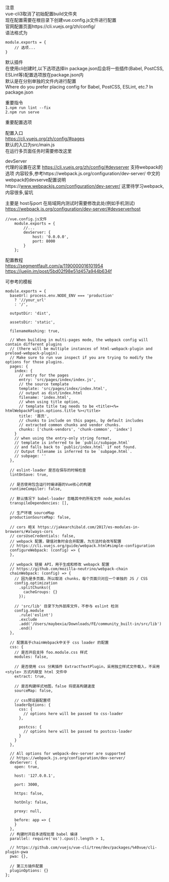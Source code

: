 注意  
vue-cli3取消了初始配置build文件夹  
现在配置需要在根目录下创建vue.config.js文件进行配置  
官网配置页面https://cli.vuejs.org/zh/config/  
语法格式为  
```
module.exports = {
    // 选项...
}
```
默认插件  
在使用cli创建时,以下选项选择In package.json后会将一些插件(Babel, PostCSS, ESLint等)配置选项放在package.json内  
默认是在分别单独的文件内进行配置  
Where do you prefer placing config for Babel, PostCSS, ESLint, etc.? In package.json  
  
  
  
重要指令  
`1.npm run lint --fix`  
`2.npm run serve`  
  
  
重要配置选项  
      
配置入口  
https://cli.vuejs.org/zh/config/#pages  
默认的入口为src/main.js  
在运行多页面任务时需要修改这里  
  
  
devServer  
代理的设置在这里
https://cli.vuejs.org/zh/config/#devserver
支持webpack的选项
内容较多,参考https://webpack.js.org/configuration/dev-server/
中文的webpack的devserve配置说明https://www.webpackjs.com/configuration/dev-server/
这里待学习webpack,内容很多,留坑

主要是
host与port
在局域网内测试时需要修改此处(例如手机测试)
https://webpack.js.org/configuration/dev-server/#devserverhost
```
//vue.config.js文件
    module.exports = {
        //...
        devServer: {
            host: '0.0.0.0',
            port: 8000
        }
    };
```
  
配置教程  
https://segmentfault.com/a/1190000016101954  
https://juejin.im/post/5bd02f98e51d457a944b634f  
  
  
  
可参考的模板  
```
module.exports = {
  baseUrl: process.env.NODE_ENV === 'production'
    ? '//your_url'
    : '/',

  outputDir: 'dist',

  assetsDir: 'static',

  filenameHashing: true,

  // When building in multi-pages mode, the webpack config will contain different plugins
  // (there will be multiple instances of html-webpack-plugin and preload-webpack-plugin).
  // Make sure to run vue inspect if you are trying to modify the options for those plugins.
  pages: {
    index: {
      // entry for the pages
      entry: 'src/pages/index/index.js',
      // the source template
      template: 'src/pages/index/index.html',
      // output as dist/index.html
      filename: 'index.html',
      // when using title option,
      // template title tag needs to be <title><%= htmlWebpackPlugin.options.title %></title>
      title: '首页',
      // chunks to include on this pages, by default includes
      // extracted common chunks and vendor chunks.
      chunks: ['chunk-vendors', 'chunk-common', 'index']
    }
    // when using the entry-only string format,
    // template is inferred to be `public/subpage.html`
    // and falls back to `public/index.html` if not found.
    // Output filename is inferred to be `subpage.html`.
    // subpage: ''
  },

  // eslint-loader 是否在保存的时候检查
  lintOnSave: true,

  // 是否使用包含运行时编译器的Vue核心的构建
  runtimeCompiler: false,

  // 默认情况下 babel-loader 忽略其中的所有文件 node_modules
  transpileDependencies: [],

  // 生产环境 sourceMap
  productionSourceMap: false,

  // cors 相关 https://jakearchibald.com/2017/es-modules-in-browsers/#always-cors
  // corsUseCredentials: false,
  // webpack 配置，键值对象时会合并配置，为方法时会改写配置
  // https://cli.vuejs.org/guide/webpack.html#simple-configuration
  configureWebpack: (config) => {
  },

  // webpack 链接 API，用于生成和修改 webapck 配置
  // https://github.com/mozilla-neutrino/webpack-chain
  chainWebpack: (config) => {
    // 因为是多页面，所以取消 chunks，每个页面只对应一个单独的 JS / CSS
    config.optimization
      .splitChunks({
        cacheGroups: {}
      });

    // 'src/lib' 目录下为外部库文件，不参与 eslint 检测
    config.module
      .rule('eslint')
      .exclude
      .add('/Users/maybexia/Downloads/FE/community_built-in/src/lib')
      .end()
  },

  // 配置高于chainWebpack中关于 css loader 的配置
  css: {
    // 是否开启支持 foo.module.css 样式
    modules: false,

    // 是否使用 css 分离插件 ExtractTextPlugin，采用独立样式文件载入，不采用 <style> 方式内联至 html 文件中
    extract: true,

    // 是否构建样式地图，false 将提高构建速度
    sourceMap: false,

    // css预设器配置项
    loaderOptions: {
      css: {
        // options here will be passed to css-loader
      },

      postcss: {
        // options here will be passed to postcss-loader
      }
    }
  },

  // All options for webpack-dev-server are supported
  // https://webpack.js.org/configuration/dev-server/
  devServer: {
    open: true,

    host: '127.0.0.1',

    port: 3000,

    https: false,

    hotOnly: false,

    proxy: null,

    before: app => {
    }
  },
  // 构建时开启多进程处理 babel 编译
  parallel: require('os').cpus().length > 1,

  // https://github.com/vuejs/vue-cli/tree/dev/packages/%40vue/cli-plugin-pwa
  pwa: {},

  // 第三方插件配置
  pluginOptions: {}
};
```
